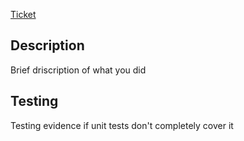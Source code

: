 [Ticket](https://trello.com/c/card_url)

## Description

Brief driscription of what you did

## Testing

Testing evidence if unit tests don't completely cover it